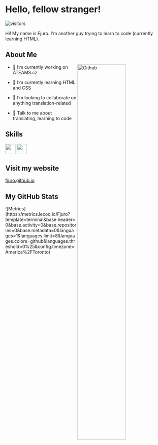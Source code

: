<h1>Hello, fellow stranger!</h1>
<p align='center'>

![visitors](https://visitor-badge.glitch.me/badge?page_id=Fjuro.Fjuro)

</p>
<div size='20px'> Hi! My name is Fjuro. I'm another guy trying to learn to code (currently learning HTML).
</div>

<h2>About Me</h2>
<img width="55%" align="right" alt="Github" src="https://raw.githubusercontent.com/onimur/.github/master/.resources/git-header.svg" />

- 🔭 I’m currently working on ATEAMS.cz

- 🌱 I’m currently learning HTML and CSS 

- 👯 I’m looking to collaborate on anything translation-related 

- 💬 Talk to me about translating, learning to code 


<h2>Skills</h2>
<a href="https://github.com/Fjuro?tab=repositories&q=&type=&language=html&sort="><img width='32px' src='https://raw.githubusercontent.com/rahulbanerjee26/githubAboutMeGenerator/main/icons/html.svg'></a>
<a href="https://github.com/Fjuro?tab=repositories&q=&type=&language=css&sort="><img width='32px' src='https://raw.githubusercontent.com/rahulbanerjee26/githubAboutMeGenerator/main/icons/css.svg'></a>


<h2>Visit my website</h2>
<a href="https://fjuro.github.io">fjuro.github.io</a>


<h2>My GitHub Stats</h2>
![Metrics](https://metrics.lecoq.io/Fjuro?template=terminal&base.header=0&base.activity=0&base.repositories=0&base.metadata=0&languages=1&languages.limit=8&languages.colors=github&languages.threshold=0%25&config.timezone=America%2FToronto)
